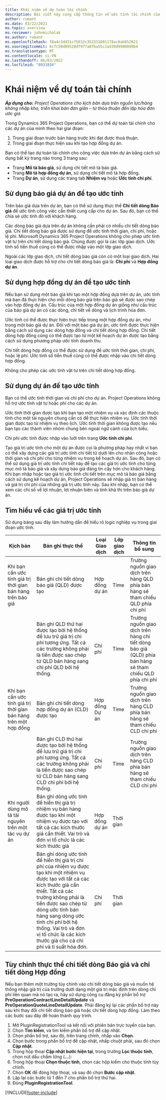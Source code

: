 ```yaml
---
title: Khái niệm về dự toán tài chính
description: Bài viết này cung cấp thông tin về ước tính tài chính của các dự án trong Hoạt động Dự án.
author: rumant
ms.date: 03/22/2021
ms.topic: overview
ms.reviewer: johnmichalak
ms.author: rumant
ms.openlocfilehash: f8a4c3dd31cf5612c352331891178ac0ab852921
ms.sourcegitcommit: 6cfc50d89528df977a8f6a55c1ad39d99800d9b4
ms.translationtype: MT
ms.contentlocale: vi-VN
ms.lasthandoff: 06/03/2022
ms.locfileid: "8931034"
---
```

# <a name="financial-estimation-concepts"></a>Khái niệm về dự toán tài chính

_**Áp dụng cho:** Project Operations cho kịch bản dựa trên nguồn lực/hàng không nhập kho, triển khai bản đơn giản – từ thỏa thuận đến lập hóa đơn ước giá_

Trong Dynamics 365 Project Operations, bạn có thể dự toán tài chính cho các dự án của mình theo hai giai đoạn: 
1. Trong giai đoạn trước bán hàng trước khi đạt được thoả thuận. 
2. Trong giai đoạn thực hiện sau khi tạo hợp đồng dự án. 

Bạn có thể tạo dự toán tài chính cho công việc dựa trên dự án bằng cách sử dụng bất kỳ trang nào trong 3 trang sau:
- Trang **Mô tả báo giá**, sử dụng chi tiết mô tả báo giá.  
- Trang **Mô tả hợp đồng dự án**, sử dụng chi tiết mô tả hợp đồng. 
- Trang **Dự án**, sử dụng các trang tab **Nhiệm vụ** hoặc **Ước tính chi phí**.

## <a name="use-a-project-quote-to-create-an-estimate"></a>Sử dụng báo giá dự án để tạo ước tính
Trên báo giá dựa trên dự án, bạn có thể sử dụng thực thể **Chi tiết dòng Báo giá** để ước tính công việc cần thiết cung cấp cho dự án. Sau đó, bạn có thể chia sẻ ước tính đó với khách hàng.

Các dòng báo giá dựa trên dự án không cần phải có nhiều chi tiết dòng báo giá. Chi tiết dòng báo giá được sử dụng để ước tính thời gian, chi phí, hoặc lệ phí. Microsoft Dynamics 365 Project Operations không cho phép ước tính vật tư trên chi tiết dòng báo giá. Chúng được gọi là các lớp giao dịch. Ước tính số tiền thuế cũng có thể được nhập vào một lớp giao dịch.

Ngoài các lớp giao dịch, chi tiết dòng báo giá còn có một loại giao dịch. Hai loại giao dịch được hỗ trợ cho chi tiết dòng báo giá là: **Chi phí** và **Hợp đồng dự án**.

## <a name="use-a-project-contract-to-create-an-estimate"></a>Sử dụng hợp đồng dự án để tạo ước tính

Nếu bạn sử dụng một báo giá khi tạo một hợp đồng dựa trên dự án, ước tính mà bạn đã thực hiện cho mỗi dòng báo giá trên báo giá sẽ được sao chép vào hợp đồng dự án. Cấu trúc của một hợp đồng dự án giống như cấu trúc của báo giá dự án có các dòng, chi tiết về dòng và lịch trình hóa đơn.

Ước tính có thể được thực hiện trực tiếp trong một hợp đồng dự án, như trong một báo giá dự án. Đối với một báo giá dự án, ước tính được thực hiện bằng cách sử dụng các dòng hợp đồng và chi tiết dòng hợp đồng. Chi tiết dòng hợp đồng cũng có thể được tạo từ một kế hoạch dự án được tạo bằng cách sử dụng phương pháp ước tính doanh thu.

Chi tiết dòng hợp đồng có thể được sử dụng để ước tính thời gian, chi phí, hoặc lệ phí. Ước tính số tiền thuế cũng có thể được nhập vào chi tiết dòng hợp đồng.

Không cho phép các ước tính vật tư trên chi tiết dòng hợp đồng.

## <a name="use-a-project-to-create-an-estimate"></a>Sử dụng dự án để tạo ước tính 

Bạn có thể ước tính thời gian và chi phí cho dự án. Project Operations không hỗ trợ ước tính vật tư hoặc phí cho các dự án.

Ước tính thời gian được tạo khi bạn tạo một nhiệm vụ và xác định các thuộc tính cho một tài nguyên chung cần có để thực hiện nhiệm vụ. Ước tính thời gian được tạo từ nhiệm vụ theo lịch. Ước tính thời gian không được tạo nếu bạn tạo các thành viên nhóm chung bên ngoài ngữ cảnh của lịch biểu.

Chi phí ước tính được nhập vào lưới trên trang **Ước tính chi phí**.

Tạo giá trị ước tính cho một dự án được coi là phương pháp hay nhất vì bạn có thể xây dựng các giá trị ước tính chi tiết từ dưới lên cho nhân công hoặc thời gian và chi phí cho từng nhiệm vụ trong kế hoạch dự án. Sau đó, bạn có thể sử dụng giá trị ước tính chi tiết này để tạo các giá trị ước tính cho từng mục mô tả báo giá và xây dựng báo giá đáng tin cậy hơn cho khách hàng. Khi bạn nhập hoặc tạo giá trị ước tính chi tiết trên mục mô tả báo giá bằng cách sử dụng kế hoạch dự án, Project Operations sẽ nhập giá trị bán hàng và giá trị chi phí của những giá trị ước tính này. Sau khi nhập, bạn có thể xem các chỉ số về lợi nhuận, lợi nhuận biên và tính khả thi trên báo giá dự án.

## <a name="understanding-estimates"></a>Tìm hiểu về các giá trị ước tính

Sử dụng bảng sau đây làm hướng dẫn để hiểu rõ logic nghiệp vụ trong giai đoạn ước tính.

| Kịch bản                                                                                                                                                                                                                                                                                                                                          | Bản ghi thực thể                                                                                                                                                                                                       | Loại Giao dịch | Lớp giao dịch | Thông tin bổ sung                                                            |
|---------------------------------------------------------------------------------------------------------------------------------------------------------------------------------------------------------------------------------------------------------------------------------------------------------------------------------------------------|---------------------------------------------------------------------------------------------------------------------------------------------------------------------------------------------------------------------|------------------|-------------|-----------------------------------------------------------------------------------|
| Khi bạn cần ước tính giá trị thời gian bán hàng trên báo giá                                                                                                                                                                                                                                                                                    | Bản ghi chi tiết dòng báo giá (QLD) được tạo                                                                                                                                                                               | Hợp đồng dự án | Time        | Trường nguồn giao dịch trên hàng QLD phía bán hàng sẽ tham chiếu QLD phía chi phí |
|                                                                                                                                                                                                                                                                                     | Bản ghi QLD thứ hai được tạo bởi hệ thống để lưu trữ giá trị chi phí tương ứng. Tất cả các trường không phải là tiền được sao chép từ QLD bán hàng sang chi phí QLD bởi hệ thống.                                                                                                                                                                               | Chi phí | Time        | Trường nguồn giao dịch trên hàng chi tiết dòng báo giá (QLD) phía bán hàng sẽ tham chiếu QLD phía chi phí |
| Khi bạn cần ước tính giá trị thời gian bán hàng trên một hợp đồng                                                                                                                                                                                                                                                                                 | Bản ghi chi tiết dòng hợp đồng dự án (CLD) được tạo                                                                                                                                                                    | Hợp đồng Dự án | Time        | Trường nguồn giao dịch trên hàng CLD phía bán hàng sẽ tham chiếu CLD chi phí      |
|                                                                                                                                                                                                                                                                                  | Bản ghi CLD thứ hai được tạo bởi hệ thống để lưu trữ giá trị chi phí tương ứng. Tất cả các trường không phải là tiền được sao chép từ CLD bán hàng sang CLD chi phí bởi hệ thống.                                                                                                                                                                    | Chi phí | Time        | Trường nguồn giao dịch trên hàng CLD phía bán hàng sẽ tham chiếu CLD chi phí      |
| Khi người dùng mô tả tài nguyên trên một tác vụ dự án                                                                                                                                                                                                                                                                                            | Bản ghi dòng ước tính để hiển thị giá trị nhiệm vụ bán hàng được tạo khi một nhiệm vụ được tạo với tất cả các kích thước giá cần thiết. Vai trò và đơn vị tổ chức là các kích thước giá | Hợp đồng dự án | Thời gian        |                                                                                   |
|     | Bản ghi dòng ước tính để hiển thị giá trị chi phí của nhiệm vụ được tạo khi một nhiệm vụ được tạo với tất cả các kích thước giá cần thiết. Tất cả các trường không phải là tiền được sao chép từ dòng ước tính bán hàng sang dòng ước tính chi phí bởi hệ thống. Vai trò và đơn vị tổ chức là các kích thước giá cho cả chi phí và tỉ suất hóa đơn.                                                                                                                                                                                                                | Chi phí             | Thời gian           |                                                                                   |



## <a name="customize-the-quote-line-detail-and-contract-line-detail-entities"></a>Tùy chỉnh thực thể chi tiết dòng Báo giá và chi tiết dòng Hợp đồng

Nếu bạn thêm một trường tùy chỉnh vào chi tiết dòng báo giá và muốn hệ thống nhập giá trị của trường dưới dạng một giá trị mặc định trên dòng chi phí liên quan mà nó tạo ra, hãy sử dụng công cụ đăng ký phần bổ trợ **PreOperationContractLineDetailUpdate** và **PreOperationQuoteLineDetailUpdate**. Phải đăng ký lại các phần bổ trợ này sau khi thay đổi chi tiết dòng báo giá hoặc chi tiết dòng hợp đồng. Làm theo các bước sau đây để hoàn thành quy trình.

1. Mở PluginRegistrationTool và kết nối với phiên bản trực tuyến của bạn.
2. Chọn **Tìm kiếm**, và tìm kiếm phần bổ trợ để cập nhật.
3. Chọn phần bổ trợ, sau đó, trên trang chính, nhấp vào **Chọn**.
4. Chọn bước trong phần bổ trợ để cập nhật, nhấp chuột phải, sau đó chọn **Cập nhật**.
5. Trong hộp thoại **Cập nhật bước hiện tại**, trong trường **Lọc thuộc tính**, chọn nút dấu chấm lửng (**...**):
6. Trong hộp thoại **Chọn thuộc tính**, chọn các hộp kiểm cho thuộc tính tùy chỉnh.
7. Chọn **OK** để đóng hộp thoại, và sau đó chọn **Bước cập nhật**.
8. Lặp lại các bước từ 1 đến 7 cho phần bổ trợ thứ hai.
9. Đóng **PluginRegistrationTool**.


[!INCLUDE[footer-include](../includes/footer-banner.md)]
